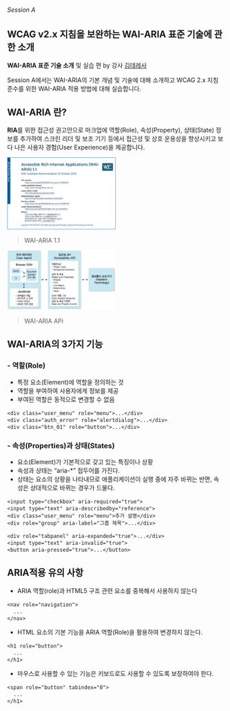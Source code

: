 ###### Session A
## WCAG v2.x 지침을 보완하는 WAI-ARIA 표준 기술에 관한 소개

**WAI-ARIA 표준 기술 소개** 및 실습 편 by 강사 [김데레사](https://github.com/seulbinim)

Session A에서는 WAI-ARIA의 기본 개념 및 기술에 대해 소개하고 WCAG 2.x 지침 준수를 위한 WAI-ARIA 적용 방법에 대해 실습합니다.

## WAI-ARIA 란?

**RIA**를 위한 접근성 권고안으로 마크업에 역할(Role), 속성(Property), 상태(State) 정보를 추가하여 스크린 리더 및 보조 기기 등에서 접근성 및 상호 운용성을 향상시키고 보다 나은 사용자 경험(User Experience)을 제공합니다.


<img alt="WAI-ARIA 1.1" src="../../ASSETS/aria.png" width="50%"><br>
> WAI-ARIA 1.1

<img alt="WAI-ARIA API" src="../../ASSETS/aria-api.png" width="50%"><br>
> WAI-ARIA APi

## WAI-ARIA의 3가지 기능

### - 역할(Role)
- 특정 요소(Element)에 역할을 정의하는 것
- 역할을 부여하여 사용자에게 정보를 제공
- 부여된 역할은 동적으로 변경할 수 없음

```
<div class="user_menu" role="menu">...</div>
<div class="auth_error" role="alertdialog">...</div>
<div class="btn_01" role="button">...</div>
```

### - 속성(Properties)과 상태(States)
- 요소(Element)가 기본적으로 갖고 있는 특징이나 상황 
- 속성과 상태는 “aria-*” 접두어를 가진다. 
- 상태는 요소의 상황을 나타내므로 애플리케이션이 실행 중에 자주 바뀌는 반면, 속성은 상대적으로 바뀌는 경우가 드물다.

```
<input type="checkbox" aria-required="true">
<input type="text" aria-describedby="reference">
<div class="user_menu" role="menu">추가 설명</div>
<div role="group" aria-label="그룹 제목">...</div>
```

```
<div role="tabpanel" aria-expanded="true">...</div>
<input type="text" aria-invalid="true">
<button aria-pressed="true">...</button>
```

## ARIA적용 유의 사항
- ARIA 역할(role)과 HTML5 구조 관련 요소를 중복해서 사용하지 않는다
```
<nav role="navigation">
  ...
</nav>
```

- HTML 요소의 기본 기능을 ARIA 역할(Role)을 활용하여 변경하지 않는다.
```
<h1 role="button">
  ...
</h1>
```

- 마우스로 사용할 수 있는 기능은 키보드로도 사용할 수 있도록 보장하여야 한다.
```
<span role="button" tabindex="0">
  ...
</h1>